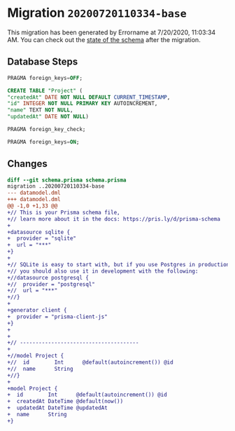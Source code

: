 # Migration `20200720110334-base`

This migration has been generated by Errorname at 7/20/2020, 11:03:34 AM.
You can check out the [state of the schema](./schema.prisma) after the migration.

## Database Steps

```sql
PRAGMA foreign_keys=OFF;

CREATE TABLE "Project" (
"createdAt" DATE NOT NULL DEFAULT CURRENT_TIMESTAMP,
"id" INTEGER NOT NULL PRIMARY KEY AUTOINCREMENT,
"name" TEXT NOT NULL,
"updatedAt" DATE NOT NULL)

PRAGMA foreign_key_check;

PRAGMA foreign_keys=ON;
```

## Changes

```diff
diff --git schema.prisma schema.prisma
migration ..20200720110334-base
--- datamodel.dml
+++ datamodel.dml
@@ -1,0 +1,33 @@
+// This is your Prisma schema file,
+// learn more about it in the docs: https://pris.ly/d/prisma-schema
+
+datasource sqlite {
+  provider = "sqlite"
+  url = "***"
+}
+
+// SQLite is easy to start with, but if you use Postgres in production
+// you should also use it in development with the following:
+//datasource postgresql {
+//  provider = "postgresql"
+//  url = "***"
+//}
+
+generator client {
+  provider = "prisma-client-js"
+}
+
+
+// --------------------------------------
+
+//model Project {
+//  id        Int      @default(autoincrement()) @id
+//  name      String
+//}
+
+model Project {
+  id        Int      @default(autoincrement()) @id
+  createdAt DateTime @default(now())
+  updatedAt DateTime @updatedAt
+  name      String   
+}
```


